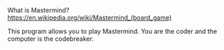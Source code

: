 What is Mastermind? https://en.wikipedia.org/wiki/Mastermind_(board_game)

This program allows you to play Mastermind. You are the coder and the computer is the codebreaker.
